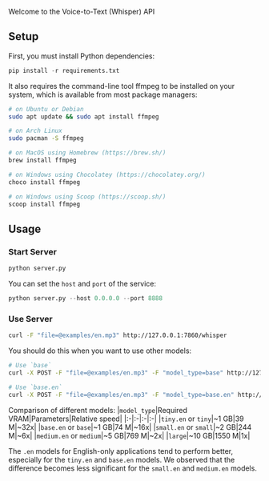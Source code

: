 Welcome to the Voice-to-Text (Whisper) API

## Setup

First, you must install Python dependencies:
```python
pip install -r requirements.txt
```

It also requires the command-line tool ffmpeg to be installed on your system, which is available from most package managers:
```bash
# on Ubuntu or Debian
sudo apt update && sudo apt install ffmpeg

# on Arch Linux
sudo pacman -S ffmpeg

# on MacOS using Homebrew (https://brew.sh/)
brew install ffmpeg

# on Windows using Chocolatey (https://chocolatey.org/)
choco install ffmpeg

# on Windows using Scoop (https://scoop.sh/)
scoop install ffmpeg
```

## Usage

### Start Server

```python
python server.py
```

You can set the `host` and `port` of the service:
```python
python server.py --host 0.0.0.0 --port 8888
```

### Use Server

```bash
curl -F "file=@examples/en.mp3" http://127.0.0.1:7860/whisper
```

You should do this when you want to use other models:
```bash
# Use `base`
curl -X POST -F "file=@examples/en.mp3" -F "model_type=base" http://127.0.0.1:7860/whisper

# Use `base.en`
curl -X POST -F "file=@examples/en.mp3" -F "model_type=base.en" http://127.0.0.1:7860/whisper
```

Comparison of different models:
|`model_type`|Required VRAM|Parameters|Relative speed|
|:-|:-|:-|:-|
|`tiny.en` or `tiny`|~1 GB|39 M|~32x|
|`base.en` or `base`|~1 GB|74 M|~16x|
|`small.en` or `small`|~2 GB|244 M|~6x|
|`medium.en` or `medium`|~5 GB|769 M|~2x|
|`large`|~10 GB|1550 M|1x|

The `.en` models for English-only applications tend to perform better, especially for the `tiny.en` and `base.en` models. We observed that the difference becomes less significant for the `small.en` and `medium.en` models.

